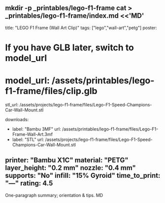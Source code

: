 mkdir -p _printables/lego-f1-frame
cat > _printables/lego-f1-frame/index.md <<'MD'
---
title: "LEGO F1 Frame (Wall Art Clip)"
tags: ["lego","wall-art","petg"]
poster:

# If you have GLB later, switch to model_url
# model_url: /assets/printables/lego-f1-frame/files/clip.glb
stl_url: /assets/projects/lego-f1-frame/files/Lego-F1-Speed-Champions-Car-Wall-Mount.stl

downloads:
  - label: "Bambu 3MF"
    url: /assets/printables/lego-f1-frame/files/Lego-F1-Frame-Wall-Art.3mf
  - label: "STL"
    url: /assets/projects/lego-f1-frame/files/Lego-F1-Speed-Champions-Car-Wall-Mount.stl

printer: "Bambu X1C"
material: "PETG"
layer_height: "0.2 mm"
nozzle: "0.4 mm"
supports: "No"
infill: "15% Gyroid"
time_to_print: "—"
rating: 4.5
---

One-paragraph summary; orientation & tips.
MD
